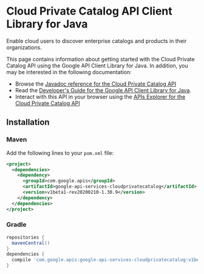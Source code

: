 # Cloud Private Catalog API Client Library for Java

Enable cloud users to discover enterprise catalogs and products in their organizations.

This page contains information about getting started with the Cloud Private Catalog API
using the Google API Client Library for Java. In addition, you may be interested
in the following documentation:

* Browse the [Javadoc reference for the Cloud Private Catalog API][javadoc]
* Read the [Developer's Guide for the Google API Client Library for Java][google-api-client].
* Interact with this API in your browser using the [APIs Explorer for the Cloud Private Catalog API][api-explorer]

## Installation

### Maven

Add the following lines to your `pom.xml` file:

```xml
<project>
  <dependencies>
    <dependency>
      <groupId>com.google.apis</groupId>
      <artifactId>google-api-services-cloudprivatecatalog</artifactId>
      <version>v1beta1-rev20200210-1.30.9</version>
    </dependency>
  </dependencies>
</project>
```

### Gradle

```gradle
repositories {
  mavenCentral()
}
dependencies {
  compile 'com.google.apis:google-api-services-cloudprivatecatalog:v1beta1-rev20200210-1.30.9'
}
```

[javadoc]: https://googleapis.dev/java/google-api-services-cloudprivatecatalog/latest/index.html
[google-api-client]: https://github.com/googleapis/google-api-java-client/
[api-explorer]: https://developers.google.com/apis-explorer/#p/cloudprivatecatalog/v1/

